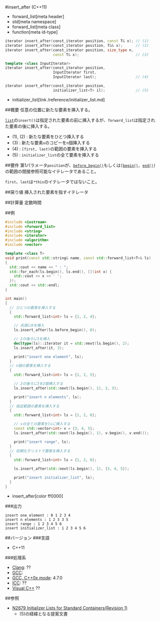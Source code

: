 #insert_after (C++11)
* forward_list[meta header]
* std[meta namespace]
* forward_list[meta class]
* function[meta id-type]

```cpp
iterator insert_after(const_iterator position, const T& x); // (1)
iterator insert_after(const_iterator position, T&& x);      // (2)
iterator insert_after(const_iterator position, size_type n,
                      const T& x);                          // (3)

template <class InputIterator>
iterator insert_after(const_iterator position,
                      InputIterator first,
                      InputIterator last);                  // (4)

iterator insert_after(const_iterator position,
                      initializer_list<T> il);              // (5)
```
* initializer_list[link /reference/initializer_list.md]

##概要
任意の位置に新たな要素を挿入する。

[`list`](/reference/list.md)の`insert()`は指定された要素の前に挿入するが、`forward_list`は指定された要素の後に挿入する。

- (1), (2) : 新たな要素をひとつ挿入する
- (3) : 新たな要素`x`のコピーを`n`個挿入する
- (4) : `[first, last)`の範囲の要素を挿入する
- (5) : `initializer_list`の全て要素を挿入する


##要件
第1パラメータ`position`が、[`before_begin()`](/reference/forward_list/before_begin.md)もしくは`[`[`begin()`](./begin.md)`, `[`end()`](/reference/forward_list/end.md)`]`の範囲の間接参照可能なイテレータであること。

`first`、`last`は`*this`のイテレータではないこと。


##戻り値
挿入された要素を指すイテレータ


##計算量
定数時間


##例
```cpp
#include <iostream>
#include <forward_list>
#include <string>
#include <iterator>
#include <algorithm>
#include <vector>

template <class T>
void print(const std::string& name, const std::forward_list<T>& ls)
{
  std::cout << name << " : ";
  std::for_each(ls.begin(), ls.end(), [](int x) {
    std::cout << x << ' ';
  });
  std::cout << std::endl;
}

int main()
{
  // ひとつの要素を挿入する
  {
    std::forward_list<int> ls = {1, 2, 4};

    // 先頭に0を挿入
    ls.insert_after(ls.before_begin(), 0);

    // 2の後ろに3を挿入
    decltype(ls)::iterator it = std::next(ls.begin(), 2);
    ls.insert_after(it, 3);

    print("insert one element", ls);
  }
  // n個の要素を挿入する
  {
    std::forward_list<int> ls = {1, 2, 5};

    // 2の後ろに3を2個挿入する
    ls.insert_after(std::next(ls.begin(), 1), 2, 3);

    print("insert n elements", ls);
  }
  // 指定範囲の要素を挿入する
  {
    std::forward_list<int> ls = {1, 2, 6};

    // vの全ての要素をlsに挿入する
    const std::vector<int> v = {3, 4, 5};
    ls.insert_after(std::next(ls.begin(), 1), v.begin(), v.end());

    print("insert range", ls);
  }
  // 初期化子リストで要素を挿入する
  {
    std::forward_list<int> ls = {1, 2, 6};

    ls.insert_after(std::next(ls.begin(), 1), {3, 4, 5});

    print("insert initializer_list", ls);
  }
}
```
* insert_after[color ff0000]

###出力
```
insert one element : 0 1 2 3 4 
insert n elements : 1 2 3 3 5 
insert range : 1 2 3 4 5 6 
insert initializer_list : 1 2 3 4 5 6 
```

##バージョン
###言語
- C++11

###処理系
- [Clang](/implementation.md#clang): ??
- [GCC](/implementation.md#gcc): 
- [GCC, C++0x mode](/implementation.md#gcc): 4.7.0
- [ICC](/implementation.md#icc): ??
- [Visual C++](/implementation.md#visual_cpp) ??


##参照
- [N2679 Initializer Lists for Standard Containers(Revision 1)](http://www.open-std.org/jtc1/sc22/wg21/docs/papers/2008/n2679.pdf)
    - (5)の経緯となる提案文書


